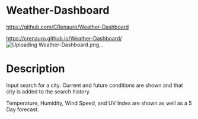# Weather-Dashboard

https://github.com/CRenauro/Weather-Dashboard

https://crenauro.github.io/Weather-Dashboard/
![Uploading Weather-Dashboard.png…]()


# Description

Input search for a city. Current and future conditions are shown and that city is added to the search history.

Temperature, Humidity, Wind Speed, and UV Index are shown as well as a 5 Day forecast.

